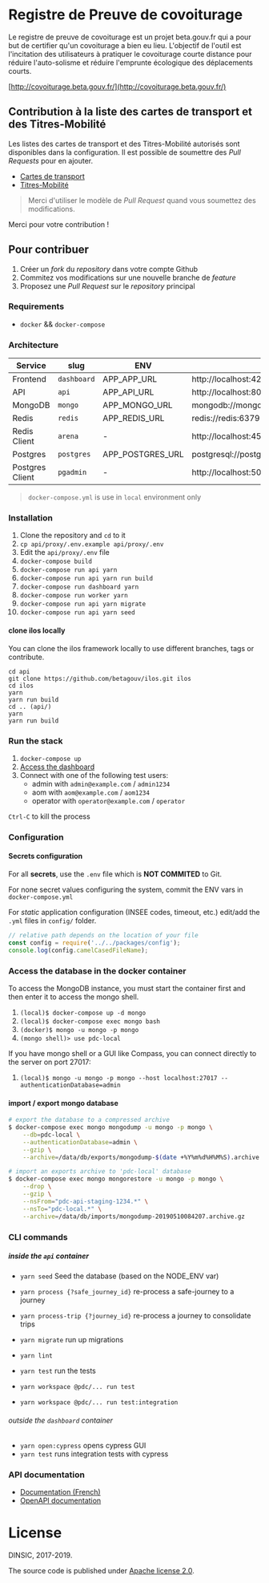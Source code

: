 # Registre de Preuve de covoiturage

Le registre de preuve de covoiturage est un projet beta.gouv.fr qui a pour but de certifier
qu'un covoiturage a bien eu lieu. L'objectif de l'outil est l'incitation des
utilisateurs à pratiquer le covoiturage courte distance pour réduire
l'auto-solisme et réduire l'emprunte écologique des déplacements courts.

[http://covoiturage.beta.gouv.fr/](http://covoiturage.beta.gouv.fr/)

## Contribution à la liste des cartes de transport et des Titres-Mobilité

Les listes des cartes de transport et des Titres-Mobilité autorisés sont disponibles dans la configuration. Il est possible de soumettre des _Pull Requests_ pour en ajouter.

- [Cartes de transport](api/config/travel-pass.yml)
- [Titres-Mobilité](api/config/mobility-pass.yml)

> Merci d'utiliser le modèle de _Pull Request_ quand vous soumettez des modifications.

Merci pour votre contribution !

## Pour contribuer

1. Créer un _fork_ du _repository_ dans votre compte Github
2. Commitez vos modifications sur une nouvelle branche de _feature_
3. Proposez une _Pull Request_ sur le _repository_ principal

### Requirements

- `docker` && `docker-compose`

### Architecture

| Service         | slug        | ENV              | URL                               | Folder     |
| --------------- | ----------- | ---------------- | --------------------------------- | ---------- |
| Frontend        | `dashboard` | APP_APP_URL      | http://localhost:4200             | /dashboard |
| API             | `api`       | APP_API_URL      | http://localhost:8080             | /api       |
| MongoDB         | `mongo`     | APP_MONGO_URL    | mongodb://mongo:mongo@mongo:27017 | -          |
| Redis           | `redis`     | APP_REDIS_URL    | redis://redis:6379                | -          |
| Redis Client    | `arena`     | -                | http://localhost:4567             | -          |
| Postgres        | `postgres`  | APP_POSTGRES_URL | postgresql://postgres:post        | -          |
| Postgres Client | `pgadmin`   | -                | http://localhost:5050             | -          |

> `docker-compose.yml` is use in `local` environment only

### Installation

1. Clone the repository and `cd` to it
2. `cp api/proxy/.env.example api/proxy/.env`
3. Edit the `api/proxy/.env` file
4. `docker-compose build`
5. `docker-compose run api yarn`
6. `docker-compose run api yarn run build`
7. `docker-compose run dashboard yarn`
8. `docker-compose run worker yarn`
9. `docker-compose run api yarn migrate`
10. `docker-compose run api yarn seed`

#### clone ilos locally

You can clone the ilos framework locally to use different
branches, tags or contribute.

```shell
cd api
git clone https://github.com/betagouv/ilos.git ilos
cd ilos
yarn
yarn run build
cd .. (api/)
yarn
yarn run build
```

### Run the stack

1. `docker-compose up`
2. [Access the dashboard](http://localhost:4200)
3. Connect with one of the following test users:
   - admin with `admin@example.com` / `admin1234`
   - aom with `aom@example.com` / `aom1234`
   - operator with `operator@example.com` / `operator`

`Ctrl-C` to kill the process

### Configuration

#### Secrets configuration

For all **secrets**, use the `.env` file which is **NOT COMMITED** to Git.

For none secret values configuring the system, commit the ENV vars in `docker-compose.yml`

For _static_ application configuration (INSEE codes, timeout, etc.) edit/add the `.yml` files in `config/` folder.

```js
// relative path depends on the location of your file
const config = require('../../packages/config');
console.log(config.camelCasedFileName);
```

### Access the database in the docker container

To access the MongoDB instance, you must start the container first and then
enter it to access the mongo shell.

1. `(local)$ docker-compose up -d mongo`
2. `(local)$ docker-compose exec mongo bash`
3. `(docker)$ mongo -u mongo -p mongo`
4. `(mongo shell)> use pdc-local`

If you have mongo shell or a GUI like Compass, you can connect directly to
the server on port 27017:

1. `(local)$ mongo -u mongo -p mongo --host localhost:27017 --authenticationDatabase=admin`

#### import / export mongo database

```bash
# export the database to a compressed archive
$ docker-compose exec mongo mongodump -u mongo -p mongo \
    --db=pdc-local \
    --authenticationDatabase=admin \
    --gzip \
    --archive=/data/db/exports/mongodump-$(date +%Y%m%d%H%M%S).archive.gz

# import an exports archive to 'pdc-local' database
$ docker-compose exec mongo mongorestore -u mongo -p mongo \
    --drop \
    --gzip \
    --nsFrom="pdc-api-staging-1234.*" \
    --nsTo="pdc-local.*" \
    --archive=/data/db/imports/mongodump-20190510084207.archive.gz
```

### CLI commands

##### inside the `api` container

- `yarn seed` Seed the database (based on the NODE_ENV var)
- `yarn process {?safe_journey_id}` re-process a safe-journey to a journey
- `yarn process-trip {?journey_id}` re-process a journey to consolidate trips
- `yarn migrate` run up migrations
- `yarn lint`
- `yarn test` run the tests

- `yarn workspace @pdc/... run test`
- `yarn workspace @pdc/... run test:integration`

###### outside the `dashboard` container

- `yarn open:cypress` opens cypress GUI
- `yarn test` runs integration tests with cypress

### API documentation

- [Documentation (French)](https://registre-preuve-de-covoiturage.gitbook.io/produit/)
- [OpenAPI documentation](https://api-staging.covoiturage.beta.gouv.fr/openapi/)

# License

DINSIC, 2017-2019.

The source code is published under [Apache license 2.0](./LICENSE).
